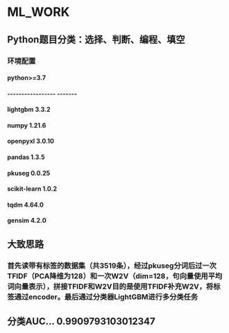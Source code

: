 # ML_WORK
## Python题目分类：选择、判断、编程、填空
### 环境配置
#### python>=3.7
#### ----------------- -------
#### lightgbm          3.3.2
#### numpy             1.21.6
#### openpyxl          3.0.10
#### pandas            1.3.5
#### pkuseg            0.0.25
#### scikit-learn      1.0.2
#### tqdm              4.64.0
#### gensim            4.2.0
## 大致思路
### 首先读带有标签的数据集（共3519条），经过pkuseg分词后过一次TFIDF（PCA降维为128）和一次W2V（dim=128，句向量使用平均词向量表示），拼接TFIDF和W2V目的是使用TFIDF补充W2V，将标签通过encoder。最后通过分类器LightGBM进行多分类任务
## 分类AUC...  0.9909793103012347
